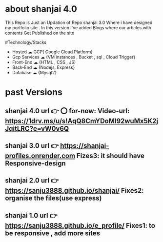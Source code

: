 
# about shanjai 4.0 
This Repo is Just an Updation of Repo shanjai 3.0 Where i have designed my portfolio site . In this version I've added Blogs where our articles with contents Get Published on the site


#Technology/Stacks
* Hosted ☁ GCP( Google Cloud Platform)
* Gcp Services ☁ {VM instances , Bucket , sql , Cloud Trigger}
* Front-End ☁ {HTML , CSS , JS)
* Back-End ☁ {Nodejs, Express}
* Database ☁ {Mysql2}


# past Versions
## shanjai 4.0 url 👉 ⭕  for-now: Video-url: https://1drv.ms/u/s!AqQ8CmYDoMI92wuMx5K2jJqitLRC?e=vW0v6Q
## shanjai 3.0 url 👉 https://shanjai-profiles.onrender.com    Fizes3: it should have Responsive-design 
## shanjai 2.0 url 👉 https://sanju3888.github.io/shanjai/     Fixes2: organise the files(use express)
## shanjai 1.0 url 👉 https://sanju3888.github.io/e_profile/   Fixes1: to be responsive , add more sites 

